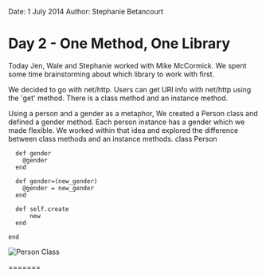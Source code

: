 Date: 1 July 2014
Author: Stephanie Betancourt

# Day 2 - One Method, One Library

Today Jen, Wale and Stephanie worked with Mike McCormick. We spent some 
time brainstorming about which library to work with first.

We decided to go with net/http. Users can get URI info with net/http using 
the 'get' method. There is a class method and an instance method.

Using a person and a gender as a metaphor, We created a Person class and defined a gender method. Each person instance has a gender which we made flexible. We worked within that idea and explored the difference between class methods and an instance methods.
    class Person

      def gender
        @gender
      end

      def gender=(new_gender)
        @gender = new_gender
      end

      def self.create
          new
      end

    end

![Person Class](/attachments/010714-person-class-notes.jpg)

=======
